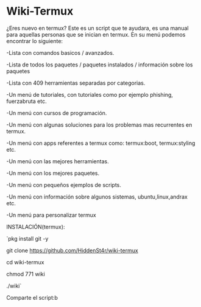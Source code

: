 <h1>Wiki-Termux</h1>

¿Eres nuevo en termux? Este es un script que te ayudara, es una manual para aquellas personas que se inician en termux.
En su menú podemos encontrar lo siguiente:

-Lista con comandos basicos / avanzados.

-Lista de todos los paquetes / paquetes instalados / información sobre los paquetes

-Lista con 409 herramientas separadas por categorias.

-Un menú de tutoriales, con tutoriales como por ejemplo phishing, fuerzabruta etc.

-Un menú con cursos de programación.

-Un menú con algunas soluciones para los problemas mas recurrentes en termux.

-Un menú con apps referentes a termux como: termux:boot, termux:styling etc.

-Un menú con las mejores herramientas.

-Un menú con los mejores paquetes.

-Un menú con pequeños ejemplos de scripts.

-Un menú con información sobre algunos sistemas, ubuntu,linux,andrax etc.

-Un menú para personalizar termux


INSTALACIÓN(termux):

`pkg install git -y

git clone https://github.com/HiddenSt4r/wiki-termux

cd wiki-termux

chmod 771 wiki

./wiki`

Comparte el script:b
